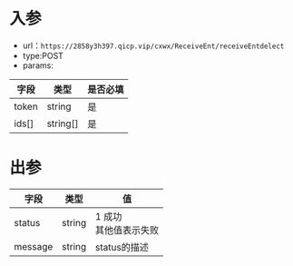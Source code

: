 # 入参

* url：```https://2858y3h397.qicp.vip/cxwx/ReceiveEnt/receiveEntdelect```
* type:POST
* params:

| 字段  | 类型     | 是否必填 |
| ----- | -------- | -------- |
| token | string   | 是       |
| ids[] | string[] | 是       |



# 出参

| 字段    | 类型   | 值                         |
| ------- | ------ | -------------------------- |
| status  | string | 1 成功<br />其他值表示失败 |
| message | string | status的描述               |

